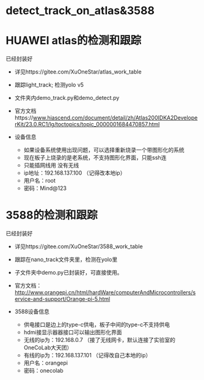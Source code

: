 # detect_track_on_atlas&3588

  # HUAWEI atlas的检测和跟踪
  已经封装好

  - 详见https://gitee.com/XuOneStar/atlas_work_table

  - 跟踪light_track; 检测yolo v5
    
  - 文件夹内demo_track.py和demo_detect.py
    
  - 官方文档https://www.hiascend.com/document/detail/zh/Atlas200IDKA2DeveloperKit/23.0.RC1/lg/toctopics/topic_0000001684470857.html
    
  - 设备信息
      - 如果设备系统使用出现问题，可以选择重新烧录一个带图形化的系统
      - 现在板子上烧录的是老系统，不支持图形化界面，只能ssh连
      - 只能插网线用 没有无线
      - ip地址：192.168.137.100  （记得改本地ip）
      - 用户名：root
      - 密码：Mind@123
  
  
  
  
  #  3588的检测和跟踪
  已经封装好
  
  - 详见https://gitee.com/XuOneStar/3588_work_table

  - 跟踪在nano_track文件夹里，检测在yolo里
  
  - 子文件夹中demo.py已封装好，可直接使用。

  - 官方文档：http://www.orangepi.cn/html/hardWare/computerAndMicrocontrollers/service-and-support/Orange-pi-5.html
  
  
  - 3588设备信息
    - 供电接口是边上的type-c供电，板子中间的type-c不支持供电
    - hdmi接显示器器接口可以输出图形化界面    
    - 无线的ip为：192.168.0.7    （接了无线网卡，默认连接了实验室的OneCoLab大天团）
    - 有线的ip为：192.168.137.101    （记得改自己本地的ip）
    - 用户名：orangepi
    - 密码：onecolab

